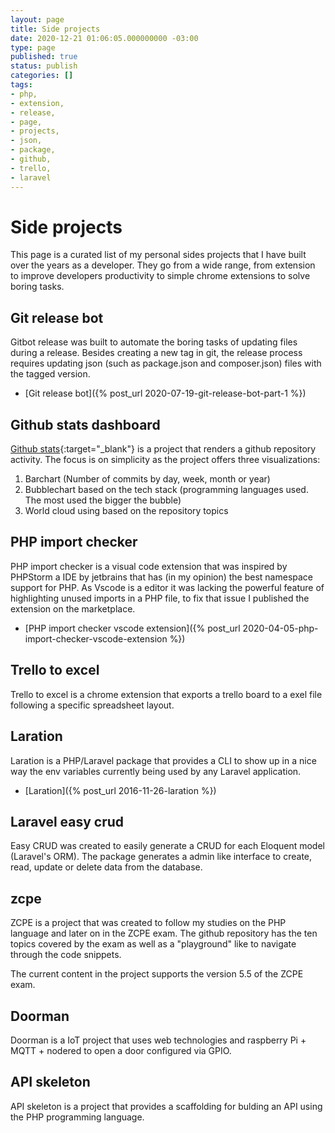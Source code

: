 ```yaml
---
layout: page
title: Side projects
date: 2020-12-21 01:06:05.000000000 -03:00
type: page
published: true
status: publish
categories: []
tags:
- php,
- extension,
- release,
- page,
- projects,
- json,
- package,
- github,
- trello,
- laravel
---
```


# Side projects

This page is a curated list of my personal sides projects that I have built over the years as a developer. They go from a wide range, from
extension to improve developers productivity to simple chrome extensions
to solve boring tasks.

## Git release bot

Gitbot release was built to automate the boring tasks of updating files during a release. Besides creating a new tag in git, the release process
requires updating json (such as package.json and composer.json) files with the tagged version.

- [Git release bot]({% post_url 2020-07-19-git-release-bot-part-1 %})

## Github stats dashboard

[Github stats](https://github.com/marabesi/github-stats-dashboard){:target="_blank"} is a project that renders a github repository activity. The
focus is on simplicity as the project offers three visualizations:

1. Barchart (Number of commits by day, week, month or year)
2. Bubblechart based on the tech stack (programming languages used. The most used the bigger the bubble)
3. World cloud using based on the repository topics

## PHP import checker

PHP import checker is a visual code extension that was inspired by PHPStorm a IDE by jetbrains that has (in my opinion) the best namespace support for PHP. As Vscode is a editor it was lacking the powerful feature of highlighting unused imports in a PHP file, to fix that issue I published the extension on the marketplace.

- [PHP import checker vscode extension]({% post_url 2020-04-05-php-import-checker-vscode-extension %})

## Trello to excel

Trello to excel is a chrome extension that exports a trello board to a exel file following a specific spreadsheet layout.

## Laration

Laration is a PHP/Laravel package that provides a CLI to show up in a nice way the env variables currently being used by any Laravel application.

- [Laration]({% post_url 2016-11-26-laration %})

## Laravel easy crud

Easy CRUD was created to easily generate a CRUD for each Eloquent model (Laravel's ORM). The package generates a admin like interface to create, read, update or delete data from the database.

## zcpe

ZCPE is a project that was created to follow my studies on the PHP
language and later on in the ZCPE exam. The github repository has the
ten topics covered by the exam as well as a "playground" like to navigate
through the code snippets.

The current content in the project supports the version 5.5 of the ZCPE
exam.

## Doorman

Doorman is a IoT project that uses web technologies and raspberry Pi + MQTT + nodered to open a door configured via GPIO.

## API skeleton

API skeleton is a project that provides a scaffolding for bulding an API using the PHP programming language.

<!-- ## Twitter clone

## Arduino PHP Wrapper

## Firebase Auth Dashboard -->
